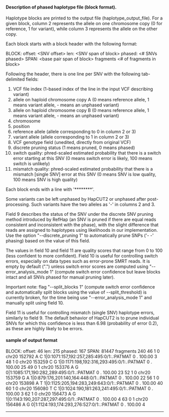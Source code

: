 
#### Description of phased haplotype file (block format). 

Haplotype blocks are printed to the output file (haplotype_output_file). For a given block, column 2 represents
the allele on one chromosome copy (0 for reference, 1 for variant), while column 3 represents
the allele on the other copy.

Each block starts with a block header with the following format:

BLOCK: offset: \<SNV offset\> len: \<SNV span of block\> phased: \<\# SNVs phased\> SPAN: \<base pair span of block\> fragments \<\# of fragments in block\>

Following the header, there is one line per SNV with the following tab-delimited fields:

1. VCF file index (1-based index of the line in the input VCF describing variant)
2. allele on haploid chromosome copy A (0 means reference allele, 1 means variant allele, - means an unphased variant)
3. allele on haploid chromosome copy B (0 means reference allele, 1 means variant allele, - means an unphased variant)
4. chromosome
5. position
6. reference allele (allele corresponding to 0 in column 2 or 3)
7. variant allele (allele corresponding to 1 in column 2 or 3)
8. VCF genotype field (unedited, directly from original VCF)
9. discrete pruning status (1 means pruned, 0 means phased)
10. switch quality: phred-scaled estimated probability that there is a switch error starting at this SNV (0 means switch error is likely, 100 means switch is unlikely)
11. mismatch quality: phred-scaled estimated probability that there is a mismatch [single SNV] error at this SNV (0 means SNV is low quality, 100 means SNV is high quality)

Each block ends with a line with '********'. 

Some variants can be left unphased by HapCUT2 or unphased after post-processing. Such variants have the two alleles as '-'  in columns 2 and 3. 

Field 9 describes the status of the SNV under the discrete SNV pruning method introduced by RefHap (an SNV is pruned if there are equal reads consistent and inconsistent with the phase), with the slight difference that reads are assigned to haplotypes using likelihoods in our implementation. Use the option "--discrete_pruning 1" to automatically prune SNPs ('- -' phasing) based on the value of this field.

The values in field 10 and field 11 are quality scores that range from 0 to 100 (less confident to more confident). Field 10 is useful for controlling switch errors, especially on data types such as error-prone SMRT reads. It is empty by default (".") unless switch error scores are computed using "--error_analysis_mode 1" (compute switch error confidence but leave blocks intact and all SNVs phased for manual pruning later).

Important note: flag "--split_blocks 1" (compute switch error confidence and automatically split blocks using the value of --split_threshold) is currently broken, for the time being use "--error_analysis_mode 1" and manually split using field 10.

Field 11 is useful for controlling mismatch (single SNV) haplotype errors, similarly to field 9. The default behavior of HapCUT2 is to prune individual SNVs for which this confidence is less than 6.98 (probability of error 0.2), as these are highly likely to be errors.

#### sample of output format 

BLOCK: offset: 46 len: 215 phased: 167 SPAN: 81447 fragments 240
46      1       0       chr20   152792  A       C       1|0:1071:157,192:257,285:495:0/1:.:PATMAT       0       .       100.00  3
48      1       0       chr20   153259  C       G       1|0:1171:198,192:316,293:495:0/1:.:PATMAT       0       .       100.00  25
49      0       1       chr20   153376  A       G       0|1:1085:171,190:282,289:495:0/1:.:PATMAT       0       .       100.00  23
52      1       0       chr20   153759  G       A       1|0:879:176,201:140,164:448:0/1:.:PATMAT        0       .       100.00  22
56      1       0       chr20   153898  A       T       1|0:1125:205,194:283,249:643:0/1:.:PATMAT       0       .       100.00  40
60      1       0       chr20   156080  T       C       1|0:1024:190,181:263,241:495:0/1:.:PATMAT       0       .       100.00  3
62      1       0       chr20   156473  A       G       1|0:1143:190,207:287,297:495:0/1:.:PATMAT       0       .       100.00  4
63      0       1       chr20   156486  A       G       0|1:1124:193,174:293,276:527:0/1:.:PATMAT       0       .       100.00  4
********
